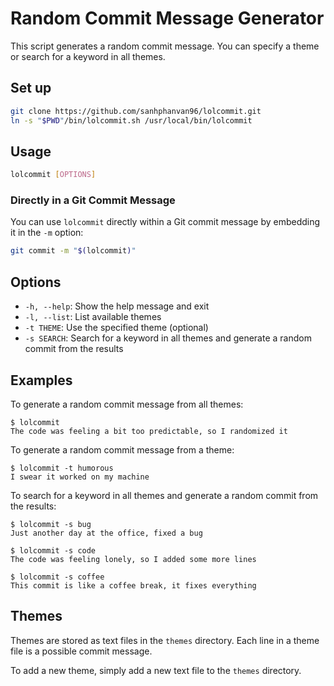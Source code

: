 # Random Commit Message Generator

This script generates a random commit message. You can specify a theme or search for a keyword in all themes.

## Set up

```bash
git clone https://github.com/sanhphanvan96/lolcommit.git
ln -s "$PWD"/bin/lolcommit.sh /usr/local/bin/lolcommit
```
## Usage

```bash
lolcommit [OPTIONS]
```

### Directly in a Git Commit Message

You can use `lolcommit` directly within a Git commit message by embedding it in the `-m` option:
```bash
git commit -m "$(lolcommit)"
```

## Options

- `-h, --help`: Show the help message and exit
- `-l, --list`: List available themes
- `-t THEME`: Use the specified theme (optional)
- `-s SEARCH`: Search for a keyword in all themes and generate a random commit from the results

## Examples

To generate a random commit message from all themes:

```
$ lolcommit
The code was feeling a bit too predictable, so I randomized it
```

To generate a random commit message from a theme:

```
$ lolcommit -t humorous
I swear it worked on my machine
```

To search for a keyword in all themes and generate a random commit from the results:

```
$ lolcommit -s bug
Just another day at the office, fixed a bug

$ lolcommit -s code
The code was feeling lonely, so I added some more lines

$ lolcommit -s coffee
This commit is like a coffee break, it fixes everything
```

## Themes

Themes are stored as text files in the `themes` directory. Each line in a theme file is a possible commit message.

To add a new theme, simply add a new text file to the `themes` directory.
